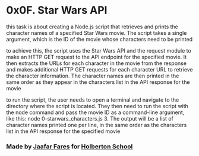 # 0x0F. Star Wars API


 this task is about creating a Node.js script that retrieves and prints the character names of a specified Star Wars movie. The script takes a single argument, which is the ID of the movie whose characters need to be printed

to achieve this, the script uses the Star Wars API and the request module to make an HTTP GET request to the API endpoint for the specified movie. It then extracts the URLs for each character in the movie from the response and makes additional HTTP GET requests for each character URL to retrieve the character information. The character names are then printed in the same order as they appear in the characters list in the API response for the movie

to run the script, the user needs to open a terminal and navigate to the directory where the script is located. They then need to run the script with the node command and pass the movie ID as a command-line argument, like this: node 0-starwars_characters.js 3. The output will be a list of character names printed one per line, in the same order as the characters list in the API response for the specified movie 



### Made by [Jaafar Fares](https://github.com/jaafarfares) for [Holberton School](https://www.holbertonschool.com/)
